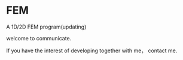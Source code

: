 # FEM
A 1D/2D FEM program(updating)

welcome to communicate.

If you have the interest of developing together with me， contact me.
